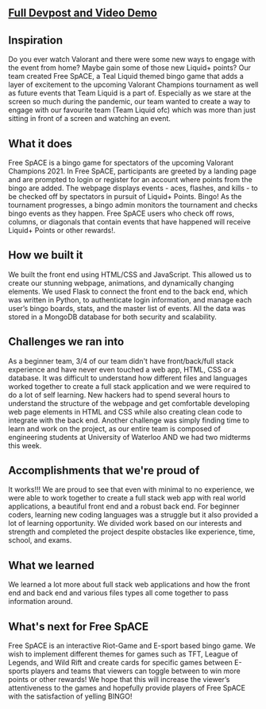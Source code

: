 ## [Full Devpost and Video Demo](https://devpost.com/software/free-space-8n9auy/edit)
## Inspiration
Do you ever watch Valorant and there were some new ways to engage with the event from home? Maybe gain some of those new Liquid+ points? Our team created Free SpACE, a Teal Liquid themed bingo game that adds a layer of excitement to the upcoming Valorant Champions tournament as well as future events that Team Liquid is a part of. Especially as we stare at the screen so much during the pandemic, our team wanted to create a way to engage with our favourite team (Team Liquid ofc) which was more than just sitting in front of a screen and watching an event.

## What it does
Free SpACE is a bingo game for spectators of the upcoming Valorant Champions 2021. In Free SpACE, participants are greeted by a landing page and are prompted to login or register for an account where points from the bingo are added. The webpage displays events - aces, flashes, and kills - to be checked off by spectators in pursuit of Liquid+ Points. Bingo! As the tournament progresses, a bingo admin monitors the tournament and checks bingo events as they happen. Free SpACE users who check off rows, columns, or diagonals that contain events that have happened will receive Liquid+ Points or other rewards!. 

## How we built it
We built the front end using HTML/CSS and JavaScript. This allowed us to create our stunning webpage, animations, and dynamically changing elements. We used Flask to connect the front end to the back end, which was written in Python, to authenticate login information, and manage each user’s bingo boards, stats, and the master list of events. All the data was stored in a MongoDB database for both security and scalability.

## Challenges we ran into
As a beginner team, 3/4 of our team didn't have front/back/full stack experience and have never even touched a web app, HTML, CSS or a database. It was difficult to understand how different files and languages worked together to create a full stack application and we were required to do a lot of self learning. New hackers had to spend several hours to understand the structure of the webpage and get comfortable developing web page elements in HTML and CSS while also creating clean code to integrate with the back end. Another challenge was simply finding time to learn and work on the project, as our entire team is composed of engineering students at University of Waterloo AND we had two midterms this week.

## Accomplishments that we're proud of
It works!!! We are proud to see that even with minimal to no experience, we were able to work together to create a full stack web app with real world applications, a beautiful front end and a robust back end. For beginner coders, learning new coding languages was a struggle but it also provided a lot of learning opportunity. We divided work based on our interests and strength and completed the project despite obstacles like experience, time, school, and exams.

## What we learned
We learned a lot more about full stack web applications and how the front end and back end and various files types all come together to pass information around.

## What's next for Free SpACE
Free SpACE is an interactive Riot-Game and E-sport based bingo game. We wish to implement different themes for games such as TFT, League of Legends, and Wild Rift and create cards for specific games between E-sports players and teams that viewers can toggle between to win more points or other rewards! We hope that this will increase the viewer’s attentiveness to the games and hopefully provide players of Free SpACE with the satisfaction of yelling BINGO! 
